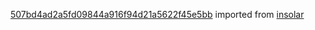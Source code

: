 [507bd4ad2a5fd09844a916f94d21a5622f45e5bb](https://github.com/insolar/insolar/commit/507bd4ad2a5fd09844a916f94d21a5622f45e5bb) imported from [insolar](https://github.com/insolar/insolar)
